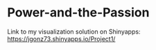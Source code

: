 # Power-and-the-Passion

Link to my visualization solution on Shinyapps:
 https://jgonz73.shinyapps.io/Project1/
 
 
